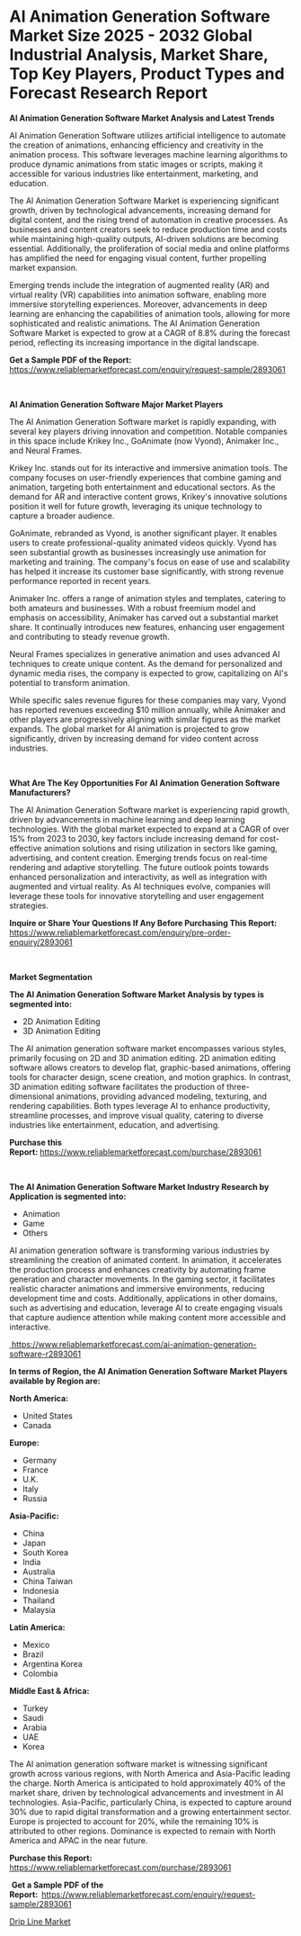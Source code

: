 <p><h1>AI Animation Generation Software Market Size 2025 - 2032 Global Industrial Analysis, Market Share, Top Key Players, Product Types and Forecast Research Report</h1></p><p><strong>AI Animation Generation Software Market Analysis and Latest Trends</strong></p>
<p><p>AI Animation Generation Software utilizes artificial intelligence to automate the creation of animations, enhancing efficiency and creativity in the animation process. This software leverages machine learning algorithms to produce dynamic animations from static images or scripts, making it accessible for various industries like entertainment, marketing, and education.</p><p>The AI Animation Generation Software Market is experiencing significant growth, driven by technological advancements, increasing demand for digital content, and the rising trend of automation in creative processes. As businesses and content creators seek to reduce production time and costs while maintaining high-quality outputs, AI-driven solutions are becoming essential. Additionally, the proliferation of social media and online platforms has amplified the need for engaging visual content, further propelling market expansion.</p><p>Emerging trends include the integration of augmented reality (AR) and virtual reality (VR) capabilities into animation software, enabling more immersive storytelling experiences. Moreover, advancements in deep learning are enhancing the capabilities of animation tools, allowing for more sophisticated and realistic animations. The AI Animation Generation Software Market is expected to grow at a CAGR of 8.8% during the forecast period, reflecting its increasing importance in the digital landscape.</p></p>
<p><strong>Get a Sample PDF of the Report:&nbsp;</strong> <a href="https://www.reliablemarketforecast.com/enquiry/request-sample/2893061?utm_campaign=2603&utm_medium=2&utm_source=Github&utm_content=ia&utm_term=15032025&utm_id=ai-animation-generation-software">https://www.reliablemarketforecast.com/enquiry/request-sample/2893061</a></p>
<p>&nbsp;</p>
<p><strong>AI Animation Generation Software Major Market Players</strong></p>
<p><p>The AI Animation Generation Software market is rapidly expanding, with several key players driving innovation and competition. Notable companies in this space include Krikey Inc., GoAnimate (now Vyond), Animaker Inc., and Neural Frames.</p><p>Krikey Inc. stands out for its interactive and immersive animation tools. The company focuses on user-friendly experiences that combine gaming and animation, targeting both entertainment and educational sectors. As the demand for AR and interactive content grows, Krikey's innovative solutions position it well for future growth, leveraging its unique technology to capture a broader audience.</p><p>GoAnimate, rebranded as Vyond, is another significant player. It enables users to create professional-quality animated videos quickly. Vyond has seen substantial growth as businesses increasingly use animation for marketing and training. The company's focus on ease of use and scalability has helped it increase its customer base significantly, with strong revenue performance reported in recent years.</p><p>Animaker Inc. offers a range of animation styles and templates, catering to both amateurs and businesses. With a robust freemium model and emphasis on accessibility, Animaker has carved out a substantial market share. It continually introduces new features, enhancing user engagement and contributing to steady revenue growth.</p><p>Neural Frames specializes in generative animation and uses advanced AI techniques to create unique content. As the demand for personalized and dynamic media rises, the company is expected to grow, capitalizing on AI's potential to transform animation.</p><p>While specific sales revenue figures for these companies may vary, Vyond has reported revenues exceeding $10 million annually, while Animaker and other players are progressively aligning with similar figures as the market expands. The global market for AI animation is projected to grow significantly, driven by increasing demand for video content across industries.</p></p>
<p>&nbsp;</p>
<p><strong>What Are The Key Opportunities For AI Animation Generation Software Manufacturers?</strong></p>
<p><p>The AI Animation Generation Software market is experiencing rapid growth, driven by advancements in machine learning and deep learning technologies. With the global market expected to expand at a CAGR of over 15% from 2023 to 2030, key factors include increasing demand for cost-effective animation solutions and rising utilization in sectors like gaming, advertising, and content creation. Emerging trends focus on real-time rendering and adaptive storytelling. The future outlook points towards enhanced personalization and interactivity, as well as integration with augmented and virtual reality. As AI techniques evolve, companies will leverage these tools for innovative storytelling and user engagement strategies.</p></p>
<p><strong>Inquire or Share Your Questions If Any Before Purchasing This Report:</strong> <a href="https://www.reliablemarketforecast.com/enquiry/pre-order-enquiry/2893061?utm_campaign=2603&utm_medium=2&utm_source=Github&utm_content=ia&utm_term=15032025&utm_id=ai-animation-generation-software">https://www.reliablemarketforecast.com/enquiry/pre-order-enquiry/2893061</a></p>
<p>&nbsp;</p>
<p><strong>Market Segmentation</strong></p>
<p><strong>The AI Animation Generation Software Market Analysis by types is segmented into:</strong></p>
<p><ul><li>2D Animation Editing</li><li>3D Animation Editing</li></ul></p>
<p><p>The AI animation generation software market encompasses various styles, primarily focusing on 2D and 3D animation editing. 2D animation editing software allows creators to develop flat, graphic-based animations, offering tools for character design, scene creation, and motion graphics. In contrast, 3D animation editing software facilitates the production of three-dimensional animations, providing advanced modeling, texturing, and rendering capabilities. Both types leverage AI to enhance productivity, streamline processes, and improve visual quality, catering to diverse industries like entertainment, education, and advertising.</p></p>
<p><strong>Purchase this Report:&nbsp;</strong><a href="https://www.reliablemarketforecast.com/purchase/2893061?utm_campaign=2603&utm_medium=2&utm_source=Github&utm_content=ia&utm_term=15032025&utm_id=ai-animation-generation-software">https://www.reliablemarketforecast.com/purchase/2893061</a></p>
<p>&nbsp;</p>
<p><strong>The AI Animation Generation Software Market Industry Research by Application is segmented into:</strong></p>
<p><ul><li>Animation</li><li>Game</li><li>Others</li></ul></p>
<p><p>AI animation generation software is transforming various industries by streamlining the creation of animated content. In animation, it accelerates the production process and enhances creativity by automating frame generation and character movements. In the gaming sector, it facilitates realistic character animations and immersive environments, reducing development time and costs. Additionally, applications in other domains, such as advertising and education, leverage AI to create engaging visuals that capture audience attention while making content more accessible and interactive.</p></p>
<p><a href="https://www.reliablemarketforecast.com/ai-animation-generation-software-r2893061?utm_campaign=2603&utm_medium=2&utm_source=Github&utm_content=ia&utm_term=15032025&utm_id=ai-animation-generation-software">&nbsp;https://www.reliablemarketforecast.com/ai-animation-generation-software-r2893061</a></p>
<p><strong>In terms of Region, the AI Animation Generation Software Market Players available by Region are:</strong></p>
<p>
    <p> <strong> North America: </strong>
        <ul>
            <li>United States</li>
            <li>Canada</li>
        </ul>
        </p> 
    <p> <strong> Europe: </strong>
        <ul>
            <li>Germany</li>
            <li>France</li>
            <li>U.K.</li>
            <li>Italy</li>
            <li>Russia</li>
        </ul>
        </p> 
    <p> <strong> Asia-Pacific: </strong>
        <ul>
            <li>China</li>
            <li>Japan</li>
            <li>South Korea</li>
            <li>India</li>
            <li>Australia</li>
            <li>China Taiwan</li>
            <li>Indonesia</li>
            <li>Thailand</li>
            <li>Malaysia</li>
        </ul>
        </p> 
    <p> <strong> Latin America: </strong>
        <ul>
            <li>Mexico</li>
            <li>Brazil</li>
            <li>Argentina Korea</li>
            <li>Colombia</li>
        </ul>
        </p> 
    <p> <strong> Middle East & Africa: </strong>
        <ul>
            <li>Turkey</li>
            <li>Saudi</li>
            <li>Arabia</li>
            <li>UAE</li>
            <li>Korea</li>
        </ul>
    </p>
    </p>
<p><p>The AI animation generation software market is witnessing significant growth across various regions, with North America and Asia-Pacific leading the charge. North America is anticipated to hold approximately 40% of the market share, driven by technological advancements and investment in AI technologies. Asia-Pacific, particularly China, is expected to capture around 30% due to rapid digital transformation and a growing entertainment sector. Europe is projected to account for 20%, while the remaining 10% is attributed to other regions. Dominance is expected to remain with North America and APAC in the near future.</p></p>
<p><strong>Purchase this Report: </strong><a href="https://www.reliablemarketforecast.com/purchase/2893061?utm_campaign=2603&utm_medium=2&utm_source=Github&utm_content=ia&utm_term=15032025&utm_id=ai-animation-generation-software">https://www.reliablemarketforecast.com/purchase/2893061</a></p>
<p>&nbsp;<strong>Get a Sample PDF of the Report:&nbsp;&nbsp;</strong><a href="https://www.reliablemarketforecast.com/enquiry/request-sample/2893061?utm_campaign=2603&utm_medium=2&utm_source=Github&utm_content=ia&utm_term=15032025&utm_id=ai-animation-generation-software">https://www.reliablemarketforecast.com/enquiry/request-sample/2893061</a></p>
<p><strong></strong></p>
<p><p><a href="https://github.com/bolalfredia7777/Market-Research-Report-List-1/blob/main/drip-line-market.md?utm_campaign=2603&utm_medium=2&utm_source=Github&utm_content=ia&utm_term=15032025&utm_id=ai-animation-generation-software">Drip Line Market</a></p></p>